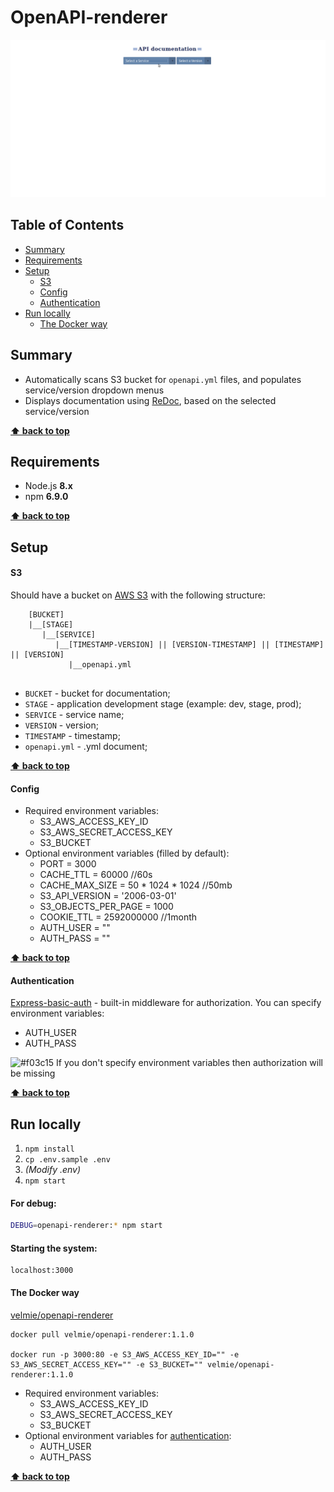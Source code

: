 # OpenAPI-renderer

![](public/api-renderer.gif)

## Table of Contents

* [Summary](#summary)
* [Requirements](#requirements)
* [Setup](#setup)
    * [S3](#s3)
    * [Config](#config)
    * [Authentication](#authentication)
* [Run locally](#run-locally)
    * [The Docker way](#the-docker-way)

## Summary
* Automatically scans S3 bucket for `openapi.yml` files, and populates service/version dropdown menus
* Displays documentation using [ReDoc](https://github.com/Redocly/redoc), based on the selected service/version

**[⬆ back to top](#openapi-renderer)**

## Requirements

* Node.js **8.x**
* npm **6.9.0**

**[⬆ back to top](#openapi-renderer)**

## Setup
#### S3
Should have a bucket on [AWS S3](https://aws.amazon.com/ru/) with the following structure:
```
    [BUCKET]
    |__[STAGE]
       |__[SERVICE]
          |__[TIMESTAMP-VERSION] || [VERSION-TIMESTAMP] || [TIMESTAMP] || [VERSION] 
             |__openapi.yml
   
```
* `BUCKET` - bucket for documentation;
* `STAGE` - application development stage (example: dev, stage, prod);
* `SERVICE` - service name;
* `VERSION` - version;
* `TIMESTAMP` - timestamp;
* `openapi.yml` - .yml document;

**[⬆ back to top](#openapi-renderer)**

#### Config
- Required environment variables:
    * S3_AWS_ACCESS_KEY_ID
    * S3_AWS_SECRET_ACCESS_KEY
    * S3_BUCKET
- Optional environment variables (filled by default):
    * PORT                = 3000
    * CACHE_TTL           = 60000 //60s
    * CACHE_MAX_SIZE      = 50 * 1024 * 1024 //50mb
    * S3_API_VERSION      = '2006-03-01'
    * S3_OBJECTS_PER_PAGE = 1000
    * COOKIE_TTL          = 2592000000 //1month
    * AUTH_USER           = ""
    * AUTH_PASS           = ""

**[⬆ back to top](#openapi-renderer)**

#### Authentication
[Express-basic-auth](https://www.npmjs.com/package/express-basic-auth) - built-in middleware for authorization.
You can specify environment variables:
 - AUTH_USER
 - AUTH_PASS

![#f03c15](https://placehold.it/15/f03c15/000000?text=+) If you don't specify environment variables then authorization will be missing

**[⬆ back to top](#openapi-renderer)**

## Run locally
1. `npm install`
2. `cp .env.sample .env`
3. _(Modify .env)_
4. `npm start`

#### For debug:
```bash
DEBUG=openapi-renderer:* npm start
```

#### Starting the system:
```
localhost:3000
```

#### The Docker way
[velmie/openapi-renderer](https://hub.docker.com/r/velmie/openapi-renderer)
```
docker pull velmie/openapi-renderer:1.1.0

docker run -p 3000:80 -e S3_AWS_ACCESS_KEY_ID="" -e S3_AWS_SECRET_ACCESS_KEY="" -e S3_BUCKET="" velmie/openapi-renderer:1.1.0
```
- Required environment variables:
    * S3_AWS_ACCESS_KEY_ID
    * S3_AWS_SECRET_ACCESS_KEY
    * S3_BUCKET
- Optional environment variables for [authentication](#authentication):
    * AUTH_USER
    * AUTH_PASS

**[⬆ back to top](#openapi-renderer)**